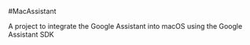 #MacAssistant

A project to integrate the Google Assistant into macOS using the Google Assistant SDK
